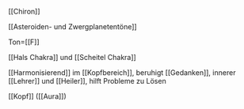 [[Chiron]]

[[Asteroiden- und Zwergplanetentöne]]

Ton=[[F]]

[[Hals Chakra]] und [[Scheitel Chakra]]

[[Harmonisierend]] im [[Kopfbereich]], beruhigt [[Gedanken]], innerer [[Lehrer]] und [[Heiler]], hilft Probleme zu Lösen

[[Kopf]] ([[Aura]])